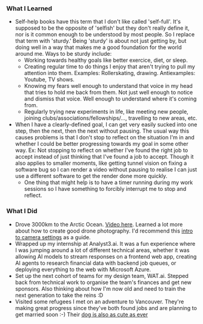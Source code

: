 ### What I Learned
- Self-help books have this term that I don't like called 'self-full'. It's supposed to be the opposite of 'selfish' but they don't really define it, nor is it common enough to be understood by most people. So I replace that term with 'sturdy.' Being 'sturdy' is about not just getting by, but doing well in a way that makes me a good foundation for the world around me. Ways to be sturdy include: 
  - Working towards healthy goals like better exercice, diet, or sleep.
  - Creating regular time to do things I enjoy that aren't trying to pull my attention into them. Examples: Rollerskating, drawing. Antiexamples: Youtube, TV shows.
  - Knowing my fears well enough to understand that voice in my head that tries to hold me back from them. Not just well enough to notice and dismiss that voice. Well enough to understand where it's coming from.
  - Regularly trying new experiments in life, like meeting new people, joining clubs/associations/fellowships/..., travelling to new areas, etc. 
- When I have a clearly-defined goal, I can get very easily sucked into one step, then the next, then the next without pausing. The usual way this causes problems is that I don't stop to reflect on the situation I'm in and whether I could be better progressing towards my goal in some other way. Ex: Not stopping to reflect on whether I've found the right job to accept instead of just thinking that I've found a job to accept. Though it also applies to smaller moments, like getting tunnel vision on fixing a software bug so I can render a video without pausing to realise I can just use a different software to get the render done more quickly. 
  - One thing that might help is to have a timer running during my work sessions so I have something to forcibly interrupt me to stop and reflect.

### What I Did
- Drove 3000km to the Arctic Ocean. [Video here](https://www.youtube.com/watch?v=rxKCblszqs4). Learned a lot more about how to create good drone photography. I'd recommend this [intro to camera settings](https://www.youtube.com/watch?v=r33iwr0nrjU&pp=0gcJCYUJAYcqIYzv) as a guide.
- Wrapped up my internship at Analyst3.ai. It was a fun experience where I was jumping around a lot of different technical areas, whether it was allowing AI models to stream responses on a frontend web app, creating AI agents to research financial data with backend job queues, or deploying everything to the web with Microsoft Azure.
- Set up the next cohort of teams for my design team, WAT.ai. Stepped back from technical work to organise the team's finances and get new sponsors. Also thinking about how I'm now old and need to train the next generation to take the reins :D 
- Visited some refugees I met on an adventure to Vancouver. They're making great progress since they've both found jobs and are planning to get married soon :-) Their [dog is also as cute as ever](https://drive.google.com/file/d/1Fxx1Xu3wR7XB_P_4gcpH3JGKGw21JX3G/view?usp=sharing)